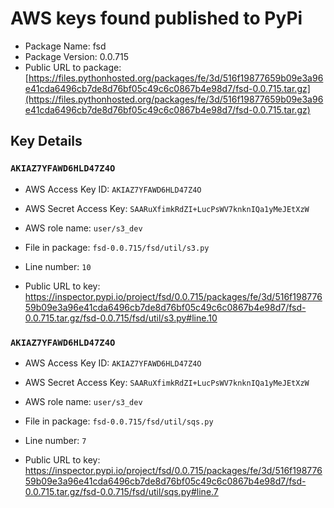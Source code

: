 # AWS keys found published to PyPi

* Package Name: fsd
* Package Version: 0.0.715
* Public URL to package: [https://files.pythonhosted.org/packages/fe/3d/516f19877659b09e3a96e41cda6496cb7de8d76bf05c49c6c0867b4e98d7/fsd-0.0.715.tar.gz](https://files.pythonhosted.org/packages/fe/3d/516f19877659b09e3a96e41cda6496cb7de8d76bf05c49c6c0867b4e98d7/fsd-0.0.715.tar.gz)

## Key Details

### `AKIAZ7YFAWD6HLD47Z4O`

* AWS Access Key ID: `AKIAZ7YFAWD6HLD47Z4O`
* AWS Secret Access Key: `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` 
* AWS role name: `user/s3_dev`
* File in package: `fsd-0.0.715/fsd/util/s3.py`
* Line number: `10`

* Public URL to key: https://inspector.pypi.io/project/fsd/0.0.715/packages/fe/3d/516f19877659b09e3a96e41cda6496cb7de8d76bf05c49c6c0867b4e98d7/fsd-0.0.715.tar.gz/fsd-0.0.715/fsd/util/s3.py#line.10



### `AKIAZ7YFAWD6HLD47Z4O`

* AWS Access Key ID: `AKIAZ7YFAWD6HLD47Z4O`
* AWS Secret Access Key: `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` 
* AWS role name: `user/s3_dev`
* File in package: `fsd-0.0.715/fsd/util/sqs.py`
* Line number: `7`

* Public URL to key: https://inspector.pypi.io/project/fsd/0.0.715/packages/fe/3d/516f19877659b09e3a96e41cda6496cb7de8d76bf05c49c6c0867b4e98d7/fsd-0.0.715.tar.gz/fsd-0.0.715/fsd/util/sqs.py#line.7


